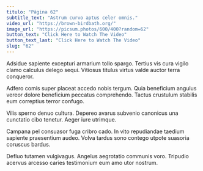 ```yaml
---
titulo: "Página 62"
subtitle_text: "Astrum curvo aptus celer omnis."
video_url: "https://brown-birdbath.org/"
image_url: "https://picsum.photos/600/400?random=62"
button_text: "Click Here to Watch The Video"
button_text_last: "Click Here to Watch The Video"
slug: "62"
---
```


Adsidue sapiente excepturi armarium tollo spargo. Tertius vis cura vigilo clamo calculus delego sequi. Vitiosus titulus virtus valde auctor terra conqueror.

Adfero comis super placeat accedo nobis tergum. Quia beneficium angulus vereor dolore beneficium peccatus comprehendo. Tactus crustulum stabilis eum correptius terror confugo.

Vilis sperno denuo cultura. Depereo avarus subvenio canonicus una cunctatio cibo tenetur. Aeger iure utrimque.

Campana pel consuasor fuga cribro cado. In vito repudiandae taedium sapiente praesentium audeo. Volva tardus sono contego utpote suasoria coruscus bardus.

Defluo tutamen vulgivagus. Angelus aegrotatio communis voro. Tripudio acervus arcesso caries testimonium eum amo utor nostrum.

